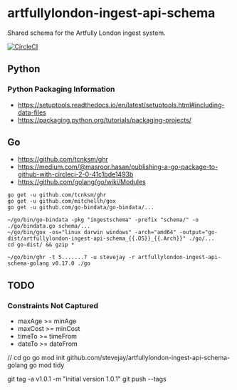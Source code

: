 # artfullylondon-ingest-api-schema

Shared schema for the Artfully London ingest system.

[![CircleCI](https://circleci.com/gh/stevejay/artfullylondon-ingest-api-schema/tree/master.svg?style=svg)](https://circleci.com/gh/stevejay/artfullylondon-ingest-api-schema/tree/master)

## Python

### Python Packaging Information

- https://setuptools.readthedocs.io/en/latest/setuptools.html#including-data-files
- https://packaging.python.org/tutorials/packaging-projects/

## Go

- https://github.com/tcnksm/ghr
- https://medium.com/@masroor.hasan/publishing-a-go-package-to-github-with-circleci-2-0-41c1bde1493b
- https://github.com/golang/go/wiki/Modules

```
go get -u github.com/tcnksm/ghr
go get -u github.com/mitchellh/gox
go get -u github.com/go-bindata/go-bindata/...
```

```
~/go/bin/go-bindata -pkg "ingestschema" -prefix "schema/" -o ./go/bindata.go schema/...
~/go/bin/gox -os="linux darwin windows" -arch="amd64" -output="go-dist/artfullylondon-ingest-api-schema_{{.OS}}_{{.Arch}}" ./go/...
cd go-dist/ && gzip *
```

```
~/go/bin/ghr -t 5.......7 -u stevejay -r artfullylondon-ingest-api-schema-golang v0.17.0 ./go
```

## TODO

### Constraints Not Captured

- maxAge >= minAge
- maxCost >= minCost
- timeTo >= timeFrom
- dateTo >= dateFrom

//
cd go
go mod init github.com/stevejay/artfullylondon-ingest-api-schema-golang
go mod tidy

git tag -a v1.0.1 -m "initial version 1.0.1"
git push --tags

